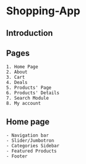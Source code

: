 # Shopping-App

## Introduction

## Pages

    1. Home Page
    2. About
    3. Cart
    4. Deals
    5. Products' Page
    6. Products' Details
    7. Search Module
    8. My account

## Home page

    - Navigation bar
    - Slider/Jumbotron
    - Categories Sidebar
    - Featured Products
    - Footer
